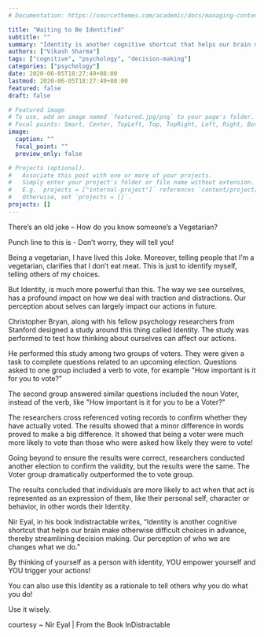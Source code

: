 ```yaml
---
# Documentation: https://sourcethemes.com/academic/docs/managing-content/

title: "Waiting to Be Identified"
subtitle: ""
summary: "Identity is another cognitive shortcut that helps our brain make otherwise difficult choices in advance, thereby streamlining decision making. Our perception of who we are changes what we do."
authors: ["Vikash Sharma"]
tags: ["cognitive", "psychology", "decision-making"]
categories: ["psychology"]
date: 2020-06-05T18:27:49+08:00
lastmod: 2020-06-05T18:27:49+08:00
featured: false
draft: false

# Featured image
# To use, add an image named `featured.jpg/png` to your page's folder.
# Focal points: Smart, Center, TopLeft, Top, TopRight, Left, Right, BottomLeft, Bottom, BottomRight.
image:
  caption: ""
  focal_point: ""
  preview_only: false

# Projects (optional).
#   Associate this post with one or more of your projects.
#   Simply enter your project's folder or file name without extension.
#   E.g. `projects = ["internal-project"]` references `content/project/deep-learning/index.md`.
#   Otherwise, set `projects = []`.
projects: []
---
```


There’s an old joke – How do you know someone’s a Vegetarian?

Punch line to this is - Don’t worry, they will tell you!

Being a vegetarian, I have lived this Joke. Moreover, telling people that I’m a vegetarian, clarifies that I don’t eat meat. This is just to identify myself, telling others of my choices.

But Identity, is much more powerful than this. The way we see ourselves, has a profound impact on how we deal with traction and distractions. Our perception about selves can largely impact our actions in future.

Christopher Bryan, along with his fellow psychology researchers from Stanford designed a study around this thing called Identity. The study was performed to test how thinking about ourselves can affect our actions.

He performed this study among two groups of voters. They were given a task to complete questions related to an upcoming election. Questions asked to one group included a verb to vote, for example "How important is it for you to vote?"

The second group answered similar questions included the noun Voter, instead of the verb, like "How important is it for you to be a Voter?"

The researchers cross referenced voting records to confirm whether they have actually voted. The results showed that a minor difference in words proved to make a big difference. It showed that being a voter were much more likely to vote than those who were asked how likely they were to vote!

Going beyond to ensure the results were correct, researchers conducted another election to confirm the validity, but the results were the same. The Voter group dramatically outperformed the to vote group.

The results concluded that individuals are more likely to act when that act is represented as an expression of them, like their personal self, character or behavior, in other words their Identity.

Nir Eyal, in his book Indistractable writes, “Identity is another cognitive shortcut that helps our brain make otherwise difficult choices in advance, thereby streamlining decision making. Our perception of who we are changes what we do.”

By thinking of yourself as a person with identity, YOU empower yourself and YOU trigger your actions!

You can also use this Identity as a rationale to tell others why you do what you do!

Use it wisely.

courtesy ~ Nir Eyal | From the Book InDistractable
